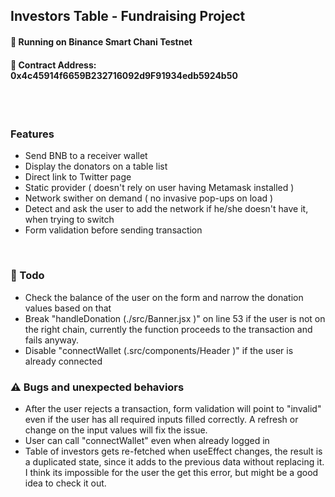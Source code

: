 ## Investors Table - Fundraising Project

#### 🚀 Running on Binance Smart Chani Testnet
#### 📑 Contract Address: 0x4c45914f6659B232716092d9F91934edb5924b50
<br/>
<br/>

### Features ###
 - Send BNB to a receiver wallet
 - Display the donators on a table list
 - Direct link to Twitter page
 - Static provider ( doesn't rely on user having Metamask installed )
 - Network swither on demand ( no invasive pop-ups on load )
 - Detect and ask the user to add the network if he/she doesn't have it, when trying to switch
 - Form validation before sending transaction 
 <br/>
 
### 📝 Todo ###
 - Check the balance of the user on the form and narrow the donation values based on that
 - Break "handleDonation (./src/Banner.jsx )" on line 53 if the user is not on the right chain, currently 
 the function proceeds to the transaction and fails anyway.
 - Disable "connectWallet (.src/components/Header )" if the user is already connected
 


### ⚠️ Bugs and unexpected behaviors ###
 - After the user rejects a transaction, form validation will point to "invalid" even if the user 
 has all required inputs filled correctly. A refresh or change on the input values will fix the issue.
 - User can call "connectWallet" even when already logged in
 - Table of investors gets re-fetched when useEffect changes, the result is a duplicated state,
 since it adds to the previous data without replacing it. I think its impossible for the user the get 
 this error, but might be a good idea to check it out.
 
 
 
  
